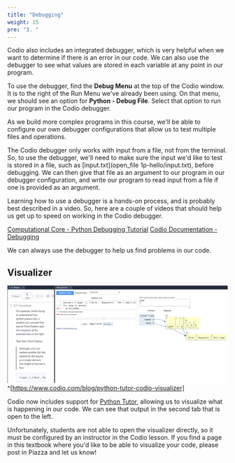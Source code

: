 ```yaml
---
title: "Debugging"
weight: 15
pre: "3. "
---
```

Codio also includes an integrated debugger, which is very helpful when we want to determine if there is an error in our code. We can also use the debugger to see what values are stored in each variable at any point in our program.

To use the debugger, find the **Debug Menu** at the top of the Codio window. It is to the right of the Run Menu we've already been using. On that menu, we should see an option for **Python - Debug File**. Select that option to run our program in the Codio debugger.

As we build more complex programs in this course, we'll be able to configure our own debugger configurations that allow us to test multiple files and operations.

The Codio debugger only works with input from a file, not from the terminal. So, to use the debugger, we'll need to make sure the input we'd like to test is stored in a file, such as [input.txt](open_file 1p-hello/input.txt), before debugging. We can then give that file as an argument to our program in our debugger configuration, and write our program to read input from a file if one is provided as an argument.

Learning how to use a debugger is a hands-on process, and is probably best described in a video. So, here are a couple of videos that should help us get up to speed on working in the Codio debugger. 

[Computational Core - Python Debugging Tutorial](https://core.cs.ksu.edu/2-cc210/2-primitive-data-types/04-python-run-debug/)
[Codio Documentation - Debugging](https://codio.com/docs/ide/features/debugging/)

We can always use the debugger to help us find problems in our code. 

## Visualizer

![Codio Visualizer](../../../images/1/1.3.x.3.visualizer.png)^[https://www.codio.com/blog/python-tutor-codio-visualizer]

Codio now includes support for [Python Tutor](http://pythontutor.com/), allowing us to visualize what is happening in our code. We can see that output in the second tab that is open to the left.

Unfortunately, students are not able to open the visualizer directly, so it must be configured by an instructor in the Codio lesson. If you find a page in this textbook where you'd like to be able to visualize your code, please post in Piazza and let us know!
